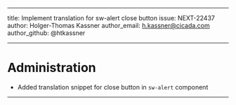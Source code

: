 ---
title: Implement translation for sw-alert close button
issue: NEXT-22437
author: Holger-Thomas Kassner
author_email: h.kassner@cicada.com
author_github: @htkassner
___
# Administration
* Added translation snippet for close button in `sw-alert` component
___
